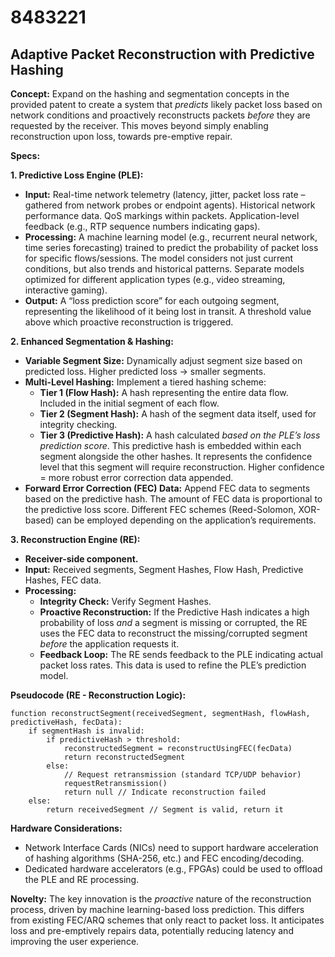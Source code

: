# 8483221

## Adaptive Packet Reconstruction with Predictive Hashing

**Concept:** Expand on the hashing and segmentation concepts in the provided patent to create a system that *predicts* likely packet loss based on network conditions and proactively reconstructs packets *before* they are requested by the receiver. This moves beyond simply enabling reconstruction upon loss, towards pre-emptive repair.

**Specs:**

**1. Predictive Loss Engine (PLE):**

*   **Input:** Real-time network telemetry (latency, jitter, packet loss rate – gathered from network probes or endpoint agents). Historical network performance data.  QoS markings within packets.  Application-level feedback (e.g., RTP sequence numbers indicating gaps).
*   **Processing:** A machine learning model (e.g., recurrent neural network, time series forecasting) trained to predict the probability of packet loss for specific flows/sessions.  The model considers not just current conditions, but also trends and historical patterns.  Separate models optimized for different application types (e.g., video streaming, interactive gaming).
*   **Output:** A “loss prediction score” for each outgoing segment, representing the likelihood of it being lost in transit.  A threshold value above which proactive reconstruction is triggered.

**2. Enhanced Segmentation & Hashing:**

*   **Variable Segment Size:** Dynamically adjust segment size based on predicted loss. Higher predicted loss -> smaller segments.
*   **Multi-Level Hashing:** Implement a tiered hashing scheme:
    *   **Tier 1 (Flow Hash):** A hash representing the entire data flow.  Included in the initial segment of each flow.
    *   **Tier 2 (Segment Hash):** A hash of the segment data itself, used for integrity checking.
    *   **Tier 3 (Predictive Hash):** A hash calculated *based on the PLE’s loss prediction score*. This predictive hash is embedded within each segment alongside the other hashes. It represents the confidence level that this segment will require reconstruction.  Higher confidence = more robust error correction data appended.
*   **Forward Error Correction (FEC) Data:**  Append FEC data to segments based on the predictive hash. The amount of FEC data is proportional to the predictive loss score. Different FEC schemes (Reed-Solomon, XOR-based) can be employed depending on the application’s requirements.

**3. Reconstruction Engine (RE):**

*   **Receiver-side component.**
*   **Input:** Received segments, Segment Hashes, Flow Hash, Predictive Hashes, FEC data.
*   **Processing:**
    *   **Integrity Check:** Verify Segment Hashes.
    *   **Proactive Reconstruction:**  If the Predictive Hash indicates a high probability of loss *and* a segment is missing or corrupted, the RE uses the FEC data to reconstruct the missing/corrupted segment *before* the application requests it.
    *   **Feedback Loop:** The RE sends feedback to the PLE indicating actual packet loss rates. This data is used to refine the PLE’s prediction model.

**Pseudocode (RE - Reconstruction Logic):**

```
function reconstructSegment(receivedSegment, segmentHash, flowHash, predictiveHash, fecData):
    if segmentHash is invalid:
        if predictiveHash > threshold:
            reconstructedSegment = reconstructUsingFEC(fecData)
            return reconstructedSegment
        else:
            // Request retransmission (standard TCP/UDP behavior)
            requestRetransmission()
            return null // Indicate reconstruction failed
    else:
        return receivedSegment // Segment is valid, return it
```

**Hardware Considerations:**

*   Network Interface Cards (NICs) need to support hardware acceleration of hashing algorithms (SHA-256, etc.) and FEC encoding/decoding.
*   Dedicated hardware accelerators (e.g., FPGAs) could be used to offload the PLE and RE processing.

**Novelty:** The key innovation is the *proactive* nature of the reconstruction process, driven by machine learning-based loss prediction. This differs from existing FEC/ARQ schemes that only react to packet loss. It anticipates loss and pre-emptively repairs data, potentially reducing latency and improving the user experience.